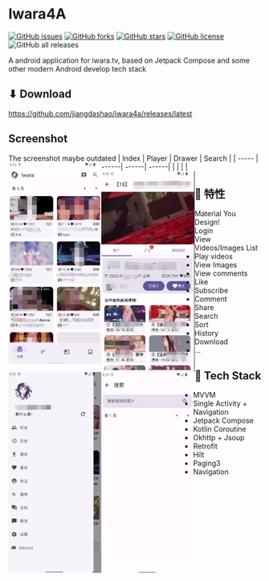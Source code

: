 # Iwara4A
[![GitHub issues](https://img.shields.io/github/issues/jiangdashao/iwara4a)](https://github.com/jiangdashao/iwara4a/issues)
[![GitHub forks](https://img.shields.io/github/forks/jiangdashao/iwara4a)](https://github.com/jiangdashao/iwara4a/network)
[![GitHub stars](https://img.shields.io/github/stars/jiangdashao/iwara4a)](https://github.com/jiangdashao/iwara4a/stargazers)
[![GitHub license](https://img.shields.io/github/license/jiangdashao/iwara4a)](https://github.com/jiangdashao/iwara4a)
![GitHub all releases](https://img.shields.io/github/downloads/jiangdashao/iwara4a/total)

A android application for iwara.tv, based on Jetpack Compose and some other modern Android develop tech stack

## ⬇ Download
https://github.com/jiangdashao/iwara4a/releases/latest

## Screenshot
The screenshot maybe outdated
| Index | Player | Drawer | Search |
| ----- | ------| ------| ------|
| <img src="../index.png" align="left" height="400">| <img src="../play.png" align="left" height="400">| <img src="../drawer.png" align="left" height="400"> | <img src="../search.png" align="left" height="400">

## 🚩 特性
* Material You Design!
* Login
* View Videos/Images List
* Play videos
* View Images
* View comments
* Like
* Subscribe
* Comment
* Share
* Search
* Sort
* History
* Download
* ...

## 🎨 Tech Stack
* MVVM 
* Single Activity + Navigation
* Jetpack Compose 
* Kotlin Coroutine
* Okhttp + Jsoup
* Retrofit
* Hilt 
* Paging3
* Navigation